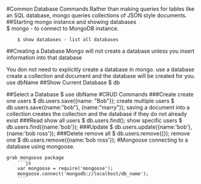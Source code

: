 #Common Database Commands
Rather than making queries for tables like an SQL database, mongo queries collections of JSON style documents.
##Starting mongo instance and showing databases  
        $ mongo - to connect to MongoDB instance.

        $ show databases - list all databases
##Creating a Database
Mongo will not create a database unless you insert information into that database

You don not need to explicitly create a database in mongo. use a database create a collection and document and the database will be created for you.
        use dbName
##Show Current Database
        $ db

##Select a Database
        $ use dbName
#CRUD Commands
###Create
    create one users
        $ db.users.save({name: "Bob"});
    create multiple users
        $ db.users.save({name:"bob"}, {name:"marry"});
    saving a document into a collection creates the collection and the database if they do not already exist
###Read
    show all users
        $ db.users.find();
    show specific users
        $ db.users.find({name:'bob'});
###Update
        $ db.users.update({name:'bob'},{name:'bob ross'});
###Delete
    remove all
        $ db.users.remove({});
    remove one
        $ db.users.remove({name:'bob ross'});
#Mongoose
connecting to a database using mongoose.

    grab mongoose package
        ```js
        var mongoose = require('mongoose');
        mongoose.connect('mongodb://localhost/db_name');
        ```
    
